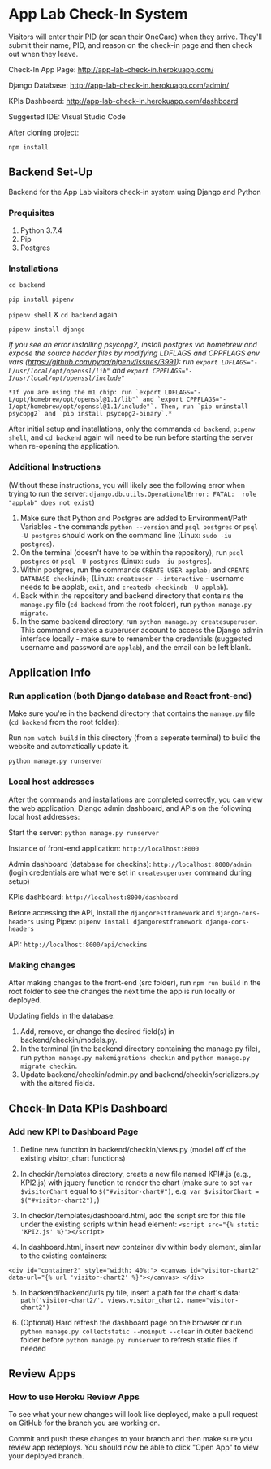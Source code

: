 # App Lab Check-In System

Visitors will enter their PID (or scan their OneCard) when they arrive. 
They'll submit their name, PID, and reason on the check-in page and then check out when they leave. 

Check-In App Page: http://app-lab-check-in.herokuapp.com/

Django Database: http://app-lab-check-in.herokuapp.com/admin/

KPIs Dashboard: http://app-lab-check-in.herokuapp.com/dashboard

Suggested IDE: Visual Studio Code

After cloning project:

`npm install`

## Backend Set-Up

Backend for the App Lab visitors check-in system using Django and Python

### Prequisites
1. Python 3.7.4
2. Pip
3. Postgres

### Installations

`cd backend`

`pip install pipenv`

`pipenv shell` & `cd backend` again

`pipenv install django`

 *If you see an error installing psycopg2, install postgres via homebrew and expose the source header files by modifying LDFLAGS and CPPFLAGS env vars (https://github.com/pypa/pipenv/issues/3991): run `export LDFLAGS="-L/usr/local/opt/openssl/lib"` and `export CPPFLAGS="-I/usr/local/opt/openssl/include"`*

    *If you are using the m1 chip: run `export LDFLAGS="-L/opt/homebrew/opt/openssl@1.1/lib"` and `export CPPFLAGS="-I/opt/homebrew/opt/openssl@1.1/include"`. Then, run `pip uninstall psycopg2` and `pip install psycopg2-binary`.*
 
After initial setup and installations, only the commands `cd backend`, `pipenv shell`, and `cd backend` again will need to be run before starting the server when re-opening the application. 

### Additional Instructions

(Without these instructions, you will likely see the following error when trying to run the server: `django.db.utils.OperationalError: FATAL:  role "applab" does not exist`)

1. Make sure that Python and Postgres are added to Environment/Path Variables - the commands `python --version` and `psql postgres` or `psql -U postgres` should work on the command line (Linux: `sudo -iu postgres`). 
2. On the terminal (doesn't have to be within the repository), run `psql postgres` or `psql -U postgres` (Linux: `sudo -iu postgres`). 
3. Within postgres, run the commands `CREATE USER applab;` and `CREATE DATABASE checkindb;` (Linux: `createuser --interactive` - username needs to be applab, `exit`, and `createdb checkindb -U applab`).
4. Back within the repository and backend directory that contains the `manage.py` file (`cd backend` from the root folder), run `python manage.py migrate`.
5. In the same backend directory, run `python manage.py createsuperuser`. This command creates a superuser account to access the Django admin interface locally - make sure to remember the credentials (suggested username and password are `applab`), and the email can be left blank. 

## Application Info

### Run application (both Django database and React front-end)

Make sure you're in the backend directory that contains the `manage.py` file (`cd backend` from the root folder):

Run `npm watch build` in this directory (from a seperate terminal) to build the website and automatically update it.

`python manage.py runserver`

### Local host addresses

After the commands and installations are completed correctly, you can view the web application, Django admin dashboard, and APIs on the following local host addresses:

Start the server: `python manage.py runserver`

Instance of front-end application: `http://localhost:8000`

Admin dashboard (database for checkins): `http://localhost:8000/admin` (login credentials are what were set in `createsuperuser` command during setup)

KPIs dashboard: `http://localhost:8000/dashboard`

Before accessing the API, install the `djangorestframework` and `django-cors-headers` using Pipev:
`pipenv install djangorestframework django-cors-headers`

API: `http://localhost:8000/api/checkins`

### Making changes

After making changes to the front-end (src folder), run `npm run build` in the root folder to see the changes the next time the app is run locally or deployed. 

Updating fields in the database:

1. Add, remove, or change the desired field(s) in backend/checkin/models.py.
2. In the terminal (in the backend directory containing the manage.py file), run `python manage.py makemigrations checkin` and `python manage.py migrate checkin`.
3. Update backend/checkin/admin.py and backend/checkin/serializers.py with the altered fields. 

## Check-In Data KPIs Dashboard

 ### Add new KPI to Dashboard Page

1) Define new function in backend/checkin/views.py (model off of the existing visitor_chart functions)

2) In checkin/templates directory, create a new file named KPI#.js (e.g., KPI2.js) with jquery function to render the chart (make sure to set `var $visitorChart` equal to `$("#visitor-chart#")`, e.g. `var $visitorChart = $("#visitor-chart2");`)

3) In checkin/templates/dashboard.html, add the script src for this file under the existing scripts within head element: `<script src="{% static 'KPI2.js' %}"></script>`

4) In dashboard.html, insert new container div within body element, similar to the existing containers: 

`<div id="container2" style="width: 40%;"> <canvas id="visitor-chart2" data-url="{% url 'visitor-chart2' %}"></canvas> </div>`

5) In backend/backend/urls.py file, insert a path for the chart's data: `path('visitor-chart2/', views.visitor_chart2, name="visitor-chart2")`

6) (Optional) Hard refresh the dashboard page on the browser or run `python manage.py collectstatic --noinput --clear` in outer backend folder before `python manage.py runserver` to refresh static files if needed 

## Review Apps

 ### How to use Heroku Review Apps

 To see what your new changes will look like deployed, make a pull request on GitHub for the branch you are working on.

 Commit and push these changes to your branch and then make sure you review app redeploys. You should now be able to click "Open App" to view your deployed branch.
